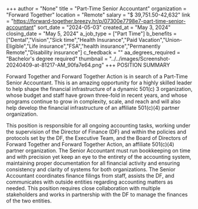 +++
author = "None"
title = "Part-Time Senior Accountant"
organization = "Forward Together"
location = "Remote"
salary = "$ 39,751.50-42,632"
link = "https://forward-together.breezy.hr/p/07300e7798e7-part-time-senior-accountant"
sort_date = "2024-05-03"
created_at = "May 3, 2024"
closing_date = "May 5, 2024"
a_job_type = ["Part Time"]
b_benefits = ["Dental","Vision","Sick time","Health Insurance","Paid Vacation","Union-Eligible","Life insurance","FSA","health insurance","Permanently Remote","Disability insurance"]
c_feedback = ""
aa_degrees_required = "Bachelor's degree required"
thumbnail = "../../images/Screenshot-20240409-at-81217-AM_90fa7e64.png"
+++
POSITION SUMMARY

Forward Together and Forward Together Action is in search of a Part-Time Senior Accountant. This is an amazing opportunity for a highly skilled leader to help shape the financial infrastructure of a dynamic 501(c) 3 organization, whose budget and staff have grown three-fold in recent years, and whose programs continue to grow in complexity, scale, and reach and will also help develop the financial infrastructure of an affiliate 501(c)(4) partner organization.

This position is responsible for all ongoing accounting tasks, working under the supervision of the Director of Finance (DF) and within the policies and protocols set by the DF, the Executive Team, and the Board of Directors of Forward Together and Forward Together Action, an affiliate 501(c)(4) partner organization. The Senior Accountant must run bookkeeping on time and with precision yet keep an eye to the entirety of the accounting system, maintaining proper documentation for all financial activity and ensuring consistency and clarity of systems for both organizations. The Senior Accountant coordinates finance filings from staff, assists the DF, and communicates with outside entities regarding accounting matters as needed. This position requires close collaboration with multiple stakeholders and works in partnership with the DF to manage the finances of the two entities.